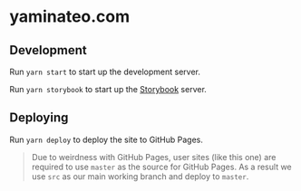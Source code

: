 # yaminateo.com

## Development

Run `yarn start` to start up the development server.

Run `yarn storybook` to start up the [Storybook](https://storybook.js.org/) server.

## Deploying

Run `yarn deploy` to deploy the site to GitHub Pages.

> Due to weirdness with GitHub Pages, user sites (like this one) are required to use `master` as the source for GitHub Pages. As a result we use `src` as our main working branch and deploy to `master`.
